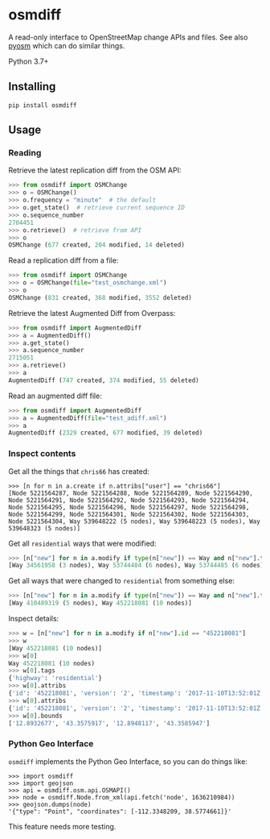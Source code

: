 # osmdiff

A read-only interface to OpenStreetMap change APIs and files. See also [pyosm](https://github.com/iandees/pyosm) which can do similar things. 

Python 3.7+

## Installing

`pip install osmdiff`

## Usage

### Reading

Retrieve the latest replication diff from the OSM API:

```python
>>> from osmdiff import OSMChange
>>> o = OSMChange()
>>> o.frequency = "minute"  # the default
>>> o.get_state()  # retrieve current sequence ID
>>> o.sequence_number
2704451
>>> o.retrieve()  # retrieve from API
>>> o
OSMChange (677 created, 204 modified, 14 deleted)
```

Read a replication diff from a file:

```python
>>> from osmdiff import OSMChange
>>> o = OSMChange(file="test_osmchange.xml")
>>> o
OSMChange (831 created, 368 modified, 3552 deleted)
```

Retrieve the latest Augmented Diff from Overpass:

```python
>>> from osmdiff import AugmentedDiff
>>> a = AugmentedDiff()
>>> a.get_state()
>>> a.sequence_number
2715051
>>> a.retrieve()
>>> a
AugmentedDiff (747 created, 374 modified, 55 deleted)
```

Read an augmented diff file:

```python
>>> from osmdiff import AugmentedDiff
>>> a = AugmentedDiff(file="test_adiff.xml")
>>> a
AugmentedDiff (2329 created, 677 modified, 39 deleted)
```

### Inspect contents

Get all the things that `chris66` has created:

```
>>> [n for n in a.create if n.attribs["user"] == "chris66"]
[Node 5221564287, Node 5221564288, Node 5221564289, Node 5221564290, Node 5221564291, Node 5221564292, Node 5221564293, Node 5221564294, Node 5221564295, Node 5221564296, Node 5221564297, Node 5221564298, Node 5221564299, Node 5221564301, Node 5221564302, Node 5221564303, Node 5221564304, Way 539648222 (5 nodes), Way 539648223 (5 nodes), Way 539648323 (5 nodes)]
```

Get all `residential` ways that were modified:

```python
>>> [n["new"] for n in a.modify if type(n["new"]) == Way and n["new"].tags.get("highway") == "residential"]
[Way 34561958 (3 nodes), Way 53744484 (6 nodes), Way 53744485 (6 nodes), Way 122650942 (3 nodes), Way 283221266 (4 nodes), Way 344272652 (5 nodes), Way 358243999 (13 nodes), Way 410489319 (5 nodes), Way 452218081 (10 nodes)]
```

Get all ways that were changed to `residential` from something else:

```python
>>> [n["new"] for n in a.modify if type(n["new"]) == Way and n["new"].tags.get("highway") == "residential" and n["old"].tags["highway"] != "residential"]
[Way 410489319 (5 nodes), Way 452218081 (10 nodes)]
```

Inspect details:

```python
>>> w = [n["new"] for n in a.modify if n["new"].id == "452218081"]
>>> w
[Way 452218081 (10 nodes)]
>>> w[0]
Way 452218081 (10 nodes)
>>> w[0].tags
{'highway': 'residential'}
>>> w[0].attribs
{'id': '452218081', 'version': '2', 'timestamp': '2017-11-10T13:52:01Z', 'changeset': '53667190', 'uid': '2352517', 'user': 'carths81'}
>>> w[0].attribs
{'id': '452218081', 'version': '2', 'timestamp': '2017-11-10T13:52:01Z', 'changeset': '53667190', 'uid': '2352517', 'user': 'carths81'}
>>> w[0].bounds
['12.8932677', '43.3575917', '12.8948117', '43.3585947']
```

### Python Geo Interface

`osmdiff` implements the Python Geo Interface, so you can do things like:

```=python
>>> import osmdiff
>>> import geojson
>>> api = osmdiff.osm.api.OSMAPI()
>>> node = osmdiff.Node.from_xml(api.fetch('node', 1636210984))
>>> geojson.dumps(node)
'{"type": "Point", "coordinates": [-112.3348209, 38.5774661]}'
```

This feature needs more testing. 